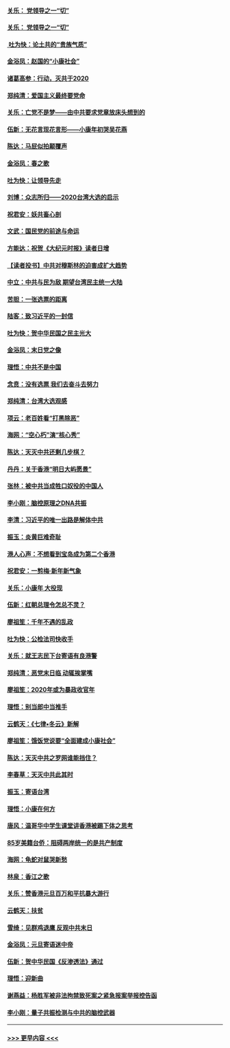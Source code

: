 #### [关乐： 党领导之一“切”](../pages/nsc993/n11805439.md?t=01200231) 
#### [关乐： 党领导之一“切”](../pages/nsc993/n11804505.md?t=01200231) 
#### [ 吐为快：论土共的“贵族气质”](../pages/nsc993/n11804490.md?t=01200231) 
#### [金浴凤：赵国的“小康社会”](../pages/nsc993/n11804452.md?t=01200231) 
#### [诸葛高参：行动，灭共于2020](../pages/nsc993/n11804120.md?t=01200231) 
#### [郑纯清：爱国主义最终要党命](../pages/nsc993/n11802197.md?t=01200231) 
#### [关乐：亡党不是梦——由中共要求党章放床头想到的](../pages/nsc993/n11802156.md?t=01200231) 
#### [伍新：无花言现花言形——小康年初哭吴花燕](../pages/nsc993/n11800044.md?t=01200231) 
#### [陈达：马屁似拍颠覆声](../pages/nsc993/n11800010.md?t=01200231) 
#### [金浴凤：春之歌](../pages/nsc993/n11797687.md?t=01200231) 
#### [吐为快：让领导先走](../pages/nsc993/n11797512.md?t=01200231) 
#### [刘博：众志所归——2020台湾大选的启示](../pages/nsc993/n11796878.md?t=01200231) 
#### [祝君安：妖共畜心剖](../pages/nsc993/n11794273.md?t=01200231) 
#### [文武：国民党的前途与命运](../pages/nsc993/n11794198.md?t=01200231) 
#### [方能达：祝贺《大纪元时报》读者日增](../pages/nsc993/n11793807.md?t=01200231) 
#### [【读者投书】中共对穆斯林的迫害成扩大趋势](../pages/nsc993/n11791371.md?t=01200231) 
#### [中立：中共与民为敌 期望台湾民主统一大陆](../pages/nsc993/n11790392.md?t=01200231) 
#### [苦胆：一张选票的距离](../pages/nsc993/n11788914.md?t=01200231) 
#### [陆客：致习近平的一封信](../pages/nsc993/n11788867.md?t=01200231) 
#### [吐为快：贺中华民国之民主光大](../pages/nsc993/n11788618.md?t=01200231) 
#### [金浴凤：末日党之像](../pages/nsc993/n11787475.md?t=01200231) 
#### [理悟：中共不是中国](../pages/nsc993/n11787463.md?t=01200231) 
#### [念贲：没有选票  我们去奋斗去努力](../pages/nsc993/n11787398.md?t=01200231) 
#### [郑纯清：台湾大选观感](../pages/nsc993/n11786210.md?t=01200231) 
#### [项云：老百姓看“打黑除恶”](../pages/nsc993/n11785398.md?t=01200231) 
#### [海网：“空心朽”演“核心秀”](../pages/nsc993/n11783874.md?t=01200231) 
#### [陈达：天灭中共还剩几步棋？](../pages/nsc993/n11783719.md?t=01200231) 
#### [丹丹：关于香港“明日大屿愿景”](../pages/nsc993/n11783273.md?t=01200231) 
#### [张林：被中共当成牲口奴役的中国人](../pages/nsc993/n11782397.md?t=01200231) 
#### [李小刚：脑控原理之DNA共振](../pages/nsc993/n11780962.md?t=01200231) 
#### [李清：习近平的唯一出路是解体中共](../pages/nsc993/n11780866.md?t=01200231) 
#### [振玉：炎黄巨难奇耻](../pages/nsc993/n11779632.md?t=01200231) 
#### [港人心声：不想看到宝岛成为第二个香港](../pages/nsc993/n11778817.md?t=01200231) 
#### [祝君安：一剪梅‧新年新气象](../pages/nsc993/n11776340.md?t=01200231) 
#### [关乐：小康年 大役现](../pages/nsc993/n11774213.md?t=01200231) 
#### [伍新：红朝总理令怎总不灵？](../pages/nsc993/n11770813.md?t=01200231) 
#### [廖祖笙：千年不遇的乱政](../pages/nsc993/n11770373.md?t=01200231) 
#### [吐为快：公检法司快收手](../pages/nsc993/n11770359.md?t=01200231) 
#### [关乐：就王志民下台寄语有良港警](../pages/nsc993/n11769903.md?t=01200231) 
#### [郑纯清：恶党末日临 动辄挨掌嘴](../pages/nsc993/n11769356.md?t=01200231) 
#### [廖祖笙：2020年或为暴政收官年](../pages/nsc993/n11768216.md?t=01200231) 
#### [理悟：别当郎中当推手](../pages/nsc993/n11768243.md?t=01200231) 
#### [云鹤天：《七律▪冬云》新解](../pages/nsc993/n11768204.md?t=01200231) 
#### [廖祖笙：饿饭党说要“全面建成小康社会”](../pages/nsc993/n11767482.md?t=01200231) 
#### [陈达：天灭中共之罗网谁能挡住？](../pages/nsc993/n11767465.md?t=01200231) 
#### [李春草：天灭中共此其时](../pages/nsc993/n11767452.md?t=01200231) 
#### [振玉：寄语台湾](../pages/nsc993/n11767432.md?t=01200231) 
#### [理悟：小康在何方](../pages/nsc993/n11767394.md?t=01200231) 
#### [唐风：温哥华中学生课堂讲香港被踢下体之思考](../pages/nsc993/n11766848.md?t=01200231) 
#### [85岁美籍台侨：阻碍两岸统一的是共产制度](../pages/nsc993/n11765043.md?t=01200231) 
#### [海网：龟蛇对鼠哭新愁](../pages/nsc993/n11764895.md?t=01200231) 
#### [林泉：香江之歌](../pages/nsc993/n11764415.md?t=01200231) 
#### [关乐：赞香港元旦百万和平抗暴大游行](../pages/nsc993/n11764382.md?t=01200231) 
#### [云鹤天：扶贫](../pages/nsc993/n11764245.md?t=01200231) 
#### [雪绮：见群鸡退鹰  反观中共末日](../pages/nsc993/n11762112.md?t=01200231) 
#### [金浴凤：元旦寄语迷中帝](../pages/nsc993/n11761788.md?t=01200231) 
#### [伍新：贺中华民国《反渗透法》通过](../pages/nsc993/n11761994.md?t=01200231) 
#### [理悟：迎新曲](../pages/nsc993/n11761152.md?t=01200231) 
#### [谢燕益：杨胜军被非法拘禁致死案之紧急报案举报控告函](../pages/nsc993/n11756134.md?t=01200231) 
#### [李小刚：量子共振检测与中共的脑控武器](../pages/nsc993/n11754518.md?t=01200231) 

----
#### [ >>> 更早内容 <<< ](../indexes/nsc993-earlier.md)
